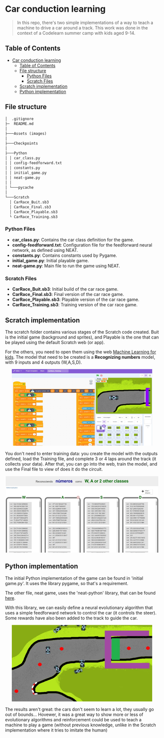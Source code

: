 # Car conduction learning
> In this repo, there's two simple implementations of a way to teach a machine to drive a car around a track. This work was done in the context of a Codelearn summer camp with kids aged 9-14.


## Table of Contents

- [Car conduction learning](#car-conduction-learning)
  - [Table of Contents](#table-of-contents)
  - [File structure](#file-structure)
    - [Python Files](#python-files)
    - [Scratch Files](#scratch-files)
  - [Scratch implementation](#scratch-implementation)
  - [Python implementation](#python-implementation)


## File structure

    │  .gitignore
    ├─  README.md
    │
    ├───Assets (images)
    │
    ├───Checkpoints
    │
    ├───Python
    │ │ car_class.py
    │ │ config-feedforward.txt
    │ │ constants.py
    │ │ initial_game.py
    │ │ neat-game.py
    │ │
    │ └───pycache
    │
    └───Scratch
      │ CarRace_Buit.sb3
      │ CarRace_Final.sb3
      │ CarRace_Playable.sb3
      └ CarRace_Training.sb3

### Python Files

- **car_class.py**: Contains the car class definition for the game.
- **config-feedforward.txt**: Configuration file for the feedforward neural network, as defined using NEAT.
- **constants.py**: Contains constants used by Pygame.
- **initial_game.py**: Initial playable game.
- **neat-game.py**: Main file to run the game using NEAT.

### Scratch Files

- **CarRace_Buit.sb3**: Initial build of the car race game.
- **CarRace_Final.sb3**: Final version of the car race game.
- **CarRace_Playable.sb3**: Playable version of the car race game.
- **CarRace_Training.sb3**: Training version of the car race game.

## Scratch implementation

The scratch folder contains various stages of the Scratch code created. Buit is the initial game (background and sprites), and Playable is the one that can be played using the default Scratch web (or app).

For the others, you need to open them using the web [Machine Learning for kids](https://machinelearningforkids.co.uk/). The model that need to be created is a **Recognizing numbers** model, with 9 inputs and 4 outputs (W,A,S,D).

<p align="center">
  <img width="460" height="250" src="./Assets/scratch_image.png">
</p>

You don't need to enter training data: you create the model with the outputs defined, load the Training file, and complete 3 or 4 laps around the track (it collects your data). After that, you can go into the web, train the model, and use the Final file to view of does it do the circuit.

<p align="center">
  <img width="500" height="250" src="./Assets/mlfk_image.png">
</p>

## Python implementation

The initial Python implementation of the game can be found in 'initial game.py'. It uses the library pygame, so that's a requirement.

The other file, neat game, uses the 'neat-python' library, that can be found [here](https://neat-python.readthedocs.io/en/latest/).

With this library, we can easily define a neural evolutionary algorithm that uses a simple feedforward network to control the car (it controls the steer). Some rewards have also been added to the track to guide the car.

<p align="center">
  <img width="460" height="250" src="./Assets/python_image.png">
</p>

The results aren't great: the cars don't seem to learn a lot, they usually go out of bounds... Hovewer, it was a great way to show more or less of evolutionary algorithms and reinforcement could be used to teach a machine to play a game (without previous knowledge, unlike in the Scratch implementation where it tries to imitate the human)
